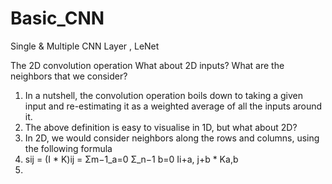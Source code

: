 # Basic_CNN
Single &amp; Multiple CNN Layer , LeNet

The 2D convolution operation
What about 2D inputs? What are the neighbors that we consider?
1. In a nutshell, the convolution operation boils down to taking a given input and re-estimating it as
a weighted average of all the inputs around it.
2. The above definition is easy to visualise in 1D, but what about 2D?
3. In 2D, we would consider neighbors along the rows and columns, using the following formula
4. sij = (I * K)ij = Σm−1_a=0 Σ_n−1 b=0 Ii+a, j+b * Ka,b
5. 
